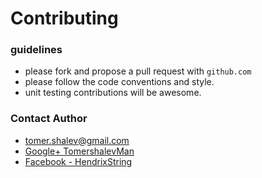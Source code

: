 # Contributing

### guidelines
* please fork and propose a pull request with `github.com`
* please follow the code conventions and style.
* unit testing contributions will be awesome.

### Contact Author
* [tomer.shalev@gmail.com](tomer.shalev@gmail.com)
* [Google+ TomershalevMan](https://plus.google.com/+TomershalevMan/about)
* [Facebook - HendrixString](https://www.facebook.com/HendrixString)